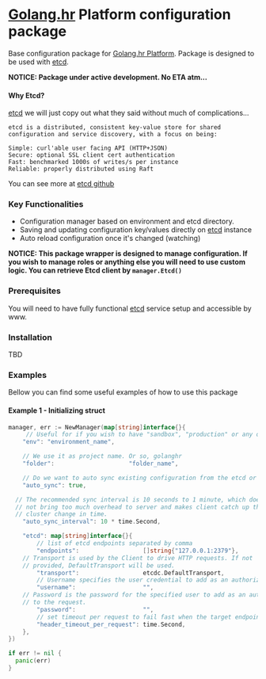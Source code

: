 # [Golang.hr] Platform configuration package
Base configuration package for [Golang.hr Platform]. Package is designed to be used with [etcd].

**NOTICE: Package under active development. No ETA atm...**

#### Why Etcd?

[etcd] we will just copy out what they said without much of complications...

```
etcd is a distributed, consistent key-value store for shared configuration and service discovery, with a focus on being:

Simple: curl'able user facing API (HTTP+JSON)
Secure: optional SSL client cert authentication
Fast: benchmarked 1000s of writes/s per instance
Reliable: properly distributed using Raft
```

You can see more at  [etcd github]

### Key Functionalities
- Configuration manager based on environment and etcd directory.
- Saving and updating configuration key/values directly on [etcd] instance
- Auto reload configuration once it's changed (watching)

**NOTICE: This package wrapper is designed to manage configuration. If you wish
to manage roles or anything else you will need to use custom logic. You can retrieve
Etcd client by ```manager.Etcd()```**

### Prerequisites
You will need to have fully functional [etcd] service setup and accessible by www.

### Installation
TBD

### Examples
Bellow you can find some useful examples of how to use this package

#### Example 1 - Initializing struct

```go
manager, err := NewManager(map[string]interface{}{
	 // Useful for if you wish to have "sandbox", "production" or any other
	"env": "environment_name",

	// We use it as project name. Or so, golanghr
	"folder":                     "folder_name",

	// Do we want to auto sync existing configuration from the etcd or not
	"auto_sync": true,

  // The recommended sync interval is 10 seconds to 1 minute, which does
  // not bring too much overhead to server and makes client catch up the
  // cluster change in time.
	"auto_sync_interval": 10 * time.Second,

	"etcd": map[string]interface{}{
		// list of etcd endpoints separated by comma
		"endpoints":                  []string{"127.0.0.1:2379"},
    // Transport is used by the Client to drive HTTP requests. If not
    // provided, DefaultTransport will be used.
		"transport":                  etcdc.DefaultTransport,
		// Username specifies the user credential to add as an authorization header
		"username":                   "",
    // Password is the password for the specified user to add as an authorization header
    // to the request.
		"password":                   "",
		// set timeout per request to fail fast when the target endpoint is unavailable
		"header_timeout_per_request": time.Second,
	},
})

if err != nil {
  panic(err)
}


```


[Golang.hr]: <https://github.com/golanghr>
[Golang.hr Platform]: <https://github.com/golanghr/platform>
[etcd]: <https://coreos.com/etcd/>
[etcd github]: <https://github.com/coreos/etcd>
